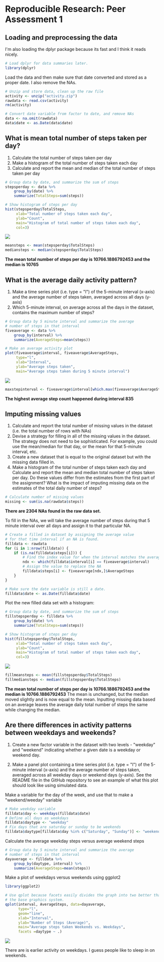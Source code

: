 # Reproducible Research: Peer Assessment 1


## Loading and preprocessing the data

I'm also loading the dplyr package because its fast and I think it reads nicely.


```r
# Load dplyr for data summaries later.
library(dplyr)
```

Load the data and then make sure that date converted and stored as a proper date.
I also remove the NAs.

```r
# Unzip and store data, clean up the raw file
activity <- unzip("activity.zip")
rawdata <- read.csv(activity)
rm(activity)

# Convert date variable from factor to date, and remove NAs
data <- na.omit(rawdata)
data$date <- as.Date(data$date)
```


## What is mean total number of steps taken per day?
1. Calculate the total number of steps taken per day
2. Make a histogram of the total number of steps taken each day
3. Calculate and report the mean and median of the total number of steps taken per day

```r
# Group data by date, and summarize the sum of steps
stepsperday <- data %>% 
    group_by(date) %>% 
    summarize(TotalSteps=sum(steps))

# Show histogram of steps per day
hist(stepsperday$TotalSteps, 
     xlab="Total number of steps taken each day", 
     ylab="Count", 
     main="Histogram of total number of steps taken each day",
     col=3)
```

![](PA1_template_files/figure-html/stepsday-1.png) 

```r
meansteps <- mean(stepsperday$TotalSteps)
mediansteps <- median(stepsperday$TotalSteps)
```
**The mean total number of steps per day is 10766.1886792453 and the median is 10765**


## What is the average daily activity pattern?
1. Make a time series plot (i.e. type = "l") of the 5-minute interval (x-axis) and the average number of steps taken, averaged across all days (y-axis)
2. Which 5-minute interval, on average across all the days in the dataset, contains the maximum number of steps?


```r
# Group data by 5 minute interval and summarize the average
# number of steps in that interval
fiveaverage <- data %>%
    group_by(interval) %>%
    summarize(AverageSteps=mean(steps))

# Make an average activity plot
plot(fiveaverage$interval, fiveaverage$AverageSteps, 
     type="l",
     xlab="Interval",
     ylab="Average steps taken",
     main="Average steps taken during 5 minute interval")
```

![](PA1_template_files/figure-html/averagepattern-1.png) 

```r
maxstepinterval <- fiveaverage$interval[which.max(fiveaverage$AverageSteps)]
```
**The highest average step count happened during interval 835**


## Imputing missing values
1. Calculate and report the total number of missing values in the dataset (i.e. the total number of rows with NAs)
2. Devise a strategy for filling in all of the missing values in the dataset. The strategy does not need to be sophisticated. For example, you could use the mean/median for that day, or the mean for that 5-minute interval, etc.
3. Create a new dataset that is equal to the original dataset but with the missing data filled in.
4. Make a histogram of the total number of steps taken each day and Calculate and report the mean and median total number of steps taken per day. Do these values differ from the estimates from the first part of the assignment? What is the impact of imputing missing data on the estimates of the total daily number of steps?


```r
# Calculate number of missing values
missing <- sum(is.na(rawdata$steps))
```
**There are 2304 NAs found in the raw data set.**

To fill in the NAs, we will take the average number of steps during that 5 minute interval over all days and assign it to that particular NA.

```r
# Create a filled in dataset by assigning the average value 
# for that time interval if an NA is found.
filldata <- rawdata
for (i in 1:nrow(filldata)) {
    if (is.na(filldata$steps[i])) {
        # Find the index value for when the interval matches the average
        ndx <- which(filldata$interval[i] == fiveaverage$interval)
        # Assign the value to replace the NA
        filldata$steps[i] <- fiveaverage[ndx,]$AverageSteps
    }
}

# Make sure the date variable is still a date.
filldata$date <- as.Date(filldata$date)
```

Plot the new filled data set with a histogram:


```r
# Group data by date, and summarize the sum of steps
fillstepsperday <- filldata %>% 
    group_by(date) %>% 
    summarize(TotalSteps=sum(steps))

# Show histogram of steps per day
hist(fillstepsperday$TotalSteps, 
     xlab="Total number of steps taken each day", 
     ylab="Count", 
     main="Histogram of total number of steps taken each day",
     col=3)
```

![](PA1_template_files/figure-html/fillstepsday-1.png) 

```r
fillmeansteps <- mean(fillstepsperday$TotalSteps)
fillmediansteps <- median(fillstepsperday$TotalSteps)
```
**The mean total number of steps per day is 10766.1886792453 and the median is 10766.1886792453**  The mean is unchanged, but the median moved slightly and is now equal to the mean.  Inputting missing data based on an average leaves the average daily total number of steps the same while changing the median.

## Are there differences in activity patterns between weekdays and weekends?
1. Create a new factor variable in the dataset with two levels - "weekday" and "weekend" indicating whether a given date is a weekday or weekend day.

2. Make a panel plot containing a time series plot (i.e. type = "l") of the 5-minute interval (x-axis) and the average number of steps taken, averaged across all weekday days or weekend days (y-axis). See the README file in the GitHub repository to see an example of what this plot should look like using simulated data.

Make a variable for the day of the week, and use that to make a "weekend/weeday" variable

```r
# Make weekday variable
filldata$day <- weekdays(filldata$date)
# Define all days as weekdays
filldata$daytype <- "weekday"
# Fix days that are saturday or sunday to be weekends
filldata$daytype[filldata$day %in% c("Saturday", "Sunday")] <- "weekend"
```

Calculate the average weekday steps versus average weekend steps

```r
# Group data by 5 minute interval and summarize the average
# number of steps in that interval
dayaverage <- filldata %>%
    group_by(daytype, interval) %>%
    summarize(AverageSteps=mean(steps))
```

Make a plot of weekdays versus weekends using ggplot2

```r
library(ggplot2)

# Use qplot because facets easily divides the graph into two better than
# the base graphics system.
qplot(interval, AverageSteps, data=dayaverage,
      type="l",
      geom="line",
      xlab="Interval",
      ylab="Number of Steps (Average)",
      main="Average steps taken Weekends vs. Weekdays",
      facets =daytype ~ .)
```

![](PA1_template_files/figure-html/plotdifference-1.png) 

There are is earlier activity on weekdays.  I guess people like to sleep in on weekends.

